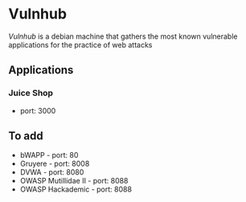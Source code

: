 # Vulnhub

*Vulnhub* is a debian machine that gathers the most known vulnerable applications for the practice of web attacks

## Applications

### Juice Shop
 - port: 3000

## To add

 - bWAPP - port: 80
 - Gruyere - port: 8008
 - DVWA - port: 8080
 - OWASP Mutillidae II - port: 8088
 - OWASP Hackademic - port: 8088